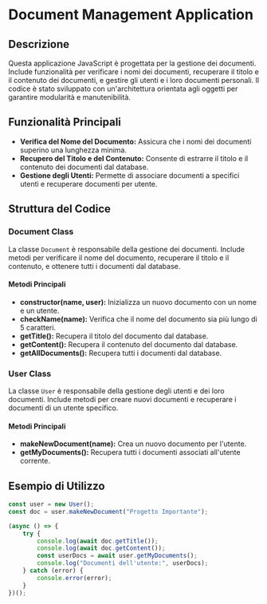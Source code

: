 # Document Management Application

## Descrizione

Questa applicazione JavaScript è progettata per la gestione dei documenti. Include funzionalità per verificare i nomi dei documenti, recuperare il titolo e il contenuto dei documenti, e gestire gli utenti e i loro documenti personali. Il codice è stato sviluppato con un'architettura orientata agli oggetti per garantire modularità e manutenibilità.

## Funzionalità Principali

- **Verifica del Nome del Documento:** Assicura che i nomi dei documenti superino una lunghezza minima.
- **Recupero del Titolo e del Contenuto:** Consente di estrarre il titolo e il contenuto dei documenti dal database.
- **Gestione degli Utenti:** Permette di associare documenti a specifici utenti e recuperare documenti per utente.

## Struttura del Codice

### Document Class

La classe `Document` è responsabile della gestione dei documenti. Include metodi per verificare il nome del documento, recuperare il titolo e il contenuto, e ottenere tutti i documenti dal database.

#### Metodi Principali

- **constructor(name, user):** Inizializza un nuovo documento con un nome e un utente.
- **checkName(name):** Verifica che il nome del documento sia più lungo di 5 caratteri.
- **getTitle():** Recupera il titolo del documento dal database.
- **getContent():** Recupera il contenuto del documento dal database.
- **getAllDocuments():** Recupera tutti i documenti dal database.

### User Class

La classe `User` è responsabile della gestione degli utenti e dei loro documenti. Include metodi per creare nuovi documenti e recuperare i documenti di un utente specifico.

#### Metodi Principali

- **makeNewDocument(name):** Crea un nuovo documento per l'utente.
- **getMyDocuments():** Recupera tutti i documenti associati all'utente corrente.

## Esempio di Utilizzo

```javascript
const user = new User();
const doc = user.makeNewDocument("Progetto Importante");

(async () => {
    try {
        console.log(await doc.getTitle());
        console.log(await doc.getContent());
        const userDocs = await user.getMyDocuments();
        console.log("Documenti dell'utente:", userDocs);
    } catch (error) {
        console.error(error);
    }
})();

